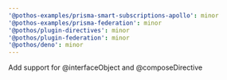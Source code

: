 ```yaml
---
'@pothos-examples/prisma-smart-subscriptions-apollo': minor
'@pothos-examples/prisma-federation': minor
'@pothos/plugin-directives': minor
'@pothos/plugin-federation': minor
'@pothos/deno': minor
---
```


Add support for @interfaceObject and @composeDirective
